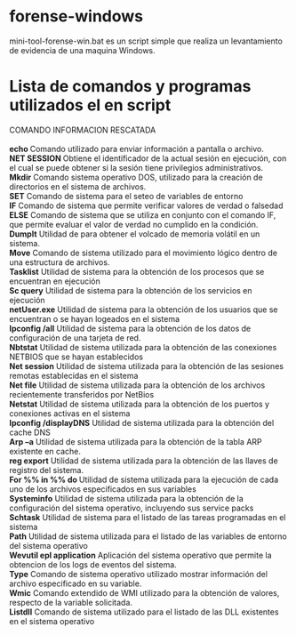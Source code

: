 # forense-windows
 mini-tool-forense-win.bat es un script simple que realiza un levantamiento de evidencia de una maquina Windows.



# Lista de comandos y programas utilizados el en script

COMANDO	INFORMACION RESCATADA <br><br>
<b>echo	</b>Comando utilizado para enviar información a pantalla o archivo.<br>
<b>NET SESSION	</b>Obtiene el identificador de la actual sesión en ejecución, con el cual se puede obtener si la sesión tiene privilegios administrativos.<br>
<b>Mkdir</b>	Comando sistema operativo DOS, utilizado para la creación de directorios en el sistema de archivos.<br>
<b>SET</b>	Comando de sistema para el seteo de variables de entorno <br>
<b>IF</b>	Comando de sistema que permite verificar valores de verdad o falsedad<br>
<b>ELSE</b>	Comando de sistema que se utiliza en conjunto con el comando IF, que permite evaluar el valor de verdad no cumplido en la condición.<br>
<b>Dumplt</b>	Utilidad de para obtener el volcado de memoria volátil en un sistema.<br>
<b>Move</b>	Comando de sistema utilizado para el movimiento lógico dentro de una estructura de archivos.<br>
<b>Tasklist</b>	Utilidad de sistema para la obtención de los procesos que se encuentran en ejecución<br>
<b>Sc query</b>	Utilidad de sistema para la obtención de los servicios en ejecución<br>
<b>netUser.exe</b>	Utilidad de sistema para la obtención de los usuarios que se encuentran o se hayan logeados en el sistema<br>
<b>Ipconfig /all</b>	Utilidad de sistema para la obtención de los datos de configuración de una tarjeta de red.<br>
<b>Nbtstat</b>	Utilidad de sistema utilizada para la obtención de las conexiones NETBIOS que se hayan establecidos<br>
<b>Net session</b>	Utilidad de sistema utilizada para la obtención de las sesiones remotas establecidas en el sistema<br>
<b>Net file</b>	Utilidad de sistema utilizada para la obtención de los archivos recientemente transferidos por NetBios<br>
<b>Netstat</b>	Utilidad de sistema utilizada para la obtención de los puertos y conexiones activas en el sistema<br>
<b>Ipconfig /displayDNS</b>	Utilidad de sistema utilizada para la obtención del cache DNS<br>
<b>Arp –a</b>	Utilidad de sistema utilizada para la obtención de la tabla ARP existente en cache.<br>
<b>reg export</b>	Utilidad de sistema utilizada para la obtención de las llaves de registro del sistema.<br>
<b>For %% in %% do	</b>Utilidad de sistema utilizada para la ejecución de cada uno de los archivos especificados en sus variables<br>
<b>Systeminfo</b>	Utilidad de sistema utilizada para la obtención de la configuración del sistema operativo, incluyendo sus service packs<br>
<b>Schtask</b>	Utilidad de sistema para el listado de las tareas programadas en el sistema<br>
<b>Path</b>	Utilidad de sistema utilizada para el listado de las variables de entorno del sistema operativo<br>
<b>Wevutil epl application</b>	Aplicación del sistema operativo que permite la obtencion de los logs de eventos del sistema.<br>
<b>Type</b>	Comando de sistema operativo utilizado mostrar información del archivo especificado en su variable.<br>
<b>Wmic</b>	Comando extendido de WMI utilizado para la obtención de valores, respecto de la variable solicitada.<br>
<b>Listdll</b>	Comando de sistema utilizado para el listado de las DLL existentes en el sistema operativo<br><br>

